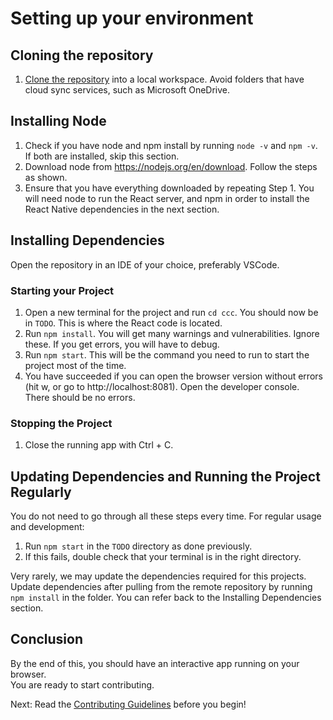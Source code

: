 # Setting up your environment

## Cloning the repository

1. [Clone the repository](https://github.com/git-guides/git-clone) into a local workspace. Avoid folders that have cloud sync services, such as Microsoft OneDrive.

## Installing Node

1. Check if you have node and npm install by running `node -v` and `npm -v`. If both are installed, skip this section.
2. Download node from https://nodejs.org/en/download. Follow the steps as shown.
3. Ensure that you have everything downloaded by repeating Step 1. You will need node to run the React server, and npm in order to install the React Native dependencies in the next section.

## Installing Dependencies

Open the repository in an IDE of your choice, preferably VSCode.

### Starting your Project

1. Open a new terminal for the project and run `cd ccc`. You should now be in `TODO`. This is where the React code is located.
2. Run `npm install`. You will get many warnings and vulnerabilities. Ignore these. If you get errors, you will have to debug.
3. Run `npm start`. This will be the command you need to run to start the project most of the time.
4. You have succeeded if you can open the browser version without errors (hit w, or go to http://localhost:8081). Open the developer console. There should be no errors.

### Stopping the Project

1. Close the running app with Ctrl + C.

## Updating Dependencies and Running the Project Regularly

You do not need to go through all these steps every time. For regular usage and development:

1. Run `npm start` in the `TODO` directory as done previously.
2. If this fails, double check that your terminal is in the right directory.

Very rarely, we may update the dependencies required for this projects.\
Update dependencies after pulling from the remote repository by running `npm install` in the folder. You can refer back to the Installing Dependencies section.

## Conclusion

By the end of this, you should have an interactive app running on your browser.\
You are ready to start contributing.

Next: Read the [Contributing Guidelines](contributing_guidelines.md) before you begin!
